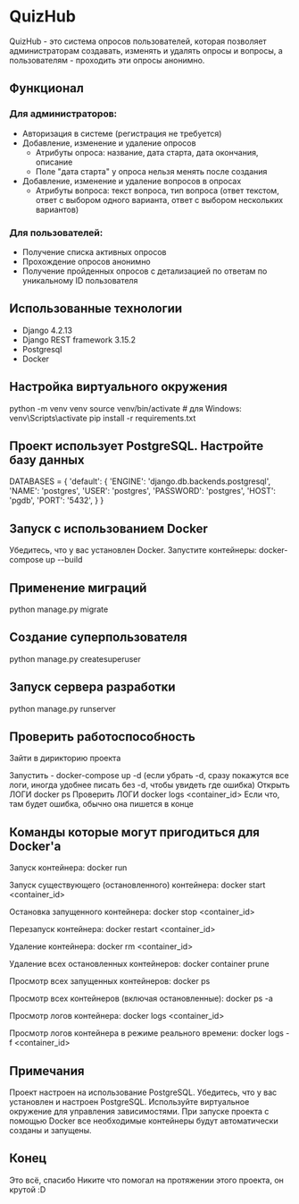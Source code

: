# QuizHub

QuizHub - это система опросов пользователей, которая позволяет администраторам создавать, изменять и удалять опросы и вопросы, а пользователям - проходить эти опросы анонимно.

## Функционал

### Для администраторов:
- Авторизация в системе (регистрация не требуется)
- Добавление, изменение и удаление опросов
  - Атрибуты опроса: название, дата старта, дата окончания, описание
  - Поле "дата старта" у опроса нельзя менять после создания
- Добавление, изменение и удаление вопросов в опросах
  - Атрибуты вопроса: текст вопроса, тип вопроса (ответ текстом, ответ с выбором одного варианта, ответ с выбором нескольких вариантов)

### Для пользователей:
- Получение списка активных опросов
- Прохождение опросов анонимно
- Получение пройденных опросов с детализацией по ответам по уникальному ID пользователя

## Использованные технологии
- Django 4.2.13
- Django REST framework 3.15.2
- Postgresql
- Docker

## Настройка виртуального окружения
python -m venv venv
source venv/bin/activate  # для Windows: venv\Scripts\activate
pip install -r requirements.txt

## Проект использует PostgreSQL. Настройте базу данных
DATABASES = {
    'default': {
        'ENGINE': 'django.db.backends.postgresql',
        'NAME': 'postgres',
        'USER': 'postgres',
        'PASSWORD': 'postgres',
        'HOST': 'pgdb',
        'PORT': '5432',
    }
}

## Запуск с использованием Docker
Убедитесь, что у вас установлен Docker.
Запустите контейнеры:
docker-compose up --build

## Применение миграций
python manage.py migrate

## Создание суперпользователя
python manage.py createsuperuser


## Запуск сервера разработки
python manage.py runserver

## Проверить работоспособность
Зайти в дирикторию проекта

Запустить - docker-compose up -d (если убрать -d, сразу покажутся все логи, иногда удобнее писать без -d, чтобы увидеть где ошибка)
Открыть ЛОГИ docker ps
Проверить ЛОГИ docker logs <container_id>
Если что, там будет ошибка, обычно она пишется в конце

## Команды которые могут пригодиться для Docker'a
Запуск контейнера: docker run <options> <image>

Запуск существующего (остановленного) контейнера: docker start <container_id>

Остановка запущенного контейнера: docker stop <container_id>

Перезапуск контейнера: docker restart <container_id>

Удаление контейнера: docker rm <container_id>

Удаление всех остановленных контейнеров: docker container prune

Просмотр всех запущенных контейнеров: docker ps

Просмотр всех контейнеров (включая остановленные): docker ps -a

Просмотр логов контейнера: docker logs <container_id>

Просмотр логов контейнера в режиме реального времени: docker logs -f <container_id>


## Примечания
Проект настроен на использование PostgreSQL. Убедитесь, что у вас установлен и настроен PostgreSQL.
Используйте виртуальное окружение для управления зависимостями.
При запуске проекта с помощью Docker все необходимые контейнеры будут автоматически созданы и запущены.

## Конец
Это всё, спасибо Никите что помогал на протяжении этого проекта, он крутой :D